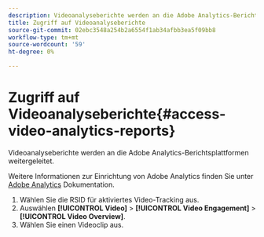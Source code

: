 ```yaml
---
description: Videoanalyseberichte werden an die Adobe Analytics-Berichtsplattformen weitergeleitet.
title: Zugriff auf Videoanalyseberichte
source-git-commit: 02ebc3548a254b2a6554f1ab34afbb3ea5f09bb8
workflow-type: tm+mt
source-wordcount: '59'
ht-degree: 0%

---
```


# Zugriff auf Videoanalyseberichte{#access-video-analytics-reports}

Videoanalyseberichte werden an die Adobe Analytics-Berichtsplattformen weitergeleitet.

Weitere Informationen zur Einrichtung von Adobe Analytics finden Sie unter [Adobe Analytics](https://microsite.omniture.com/t2/help/en_US/reference/) Dokumentation.
1. Wählen Sie die RSID für aktiviertes Video-Tracking aus.
1. Auswählen **[!UICONTROL Video]** > **[!UICONTROL Video Engagement]** > **[!UICONTROL Video Overview]**.
1. Wählen Sie einen Videoclip aus.
